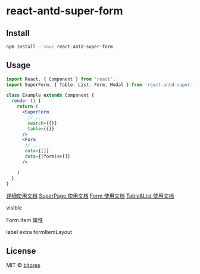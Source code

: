 # react-antd-super-form

## Install

```bash
npm install --save react-antd-super-form
```

## Usage

```jsx
import React, { Component } from 'react';
import SuperForm, { Table, List, Form, Modal } from 'react-antd-super-form';

class Example extends Component {
  render () {
    return (
      <SuperForm
        // ...
        search={{}}
        table={{}}
      />
      <Form 
       // ...
       data={[]}
       data={(form)=>[]}
      />

    )
  }
}
```

[详细使用文档](./src/README.md)
[SuperPage 使用文档](./src/docs/SuperPage.md)
[Form 使用文档](./src/docs/Form.md)
[Table&List 使用文档](./src/docs/Table|List.md)


visible

Form.Item 属性

label
extra
formItemLayout





## License

MIT © [bitores](https://github.com/bitores)
